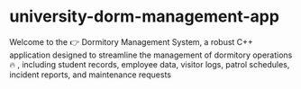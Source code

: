 # university-dorm-management-app
Welcome to the 👉  Dormitory Management System, a robust C++ application designed to streamline the management of dormitory operations  🔥 , including student records, employee data, visitor logs, patrol schedules, incident reports, and maintenance requests

